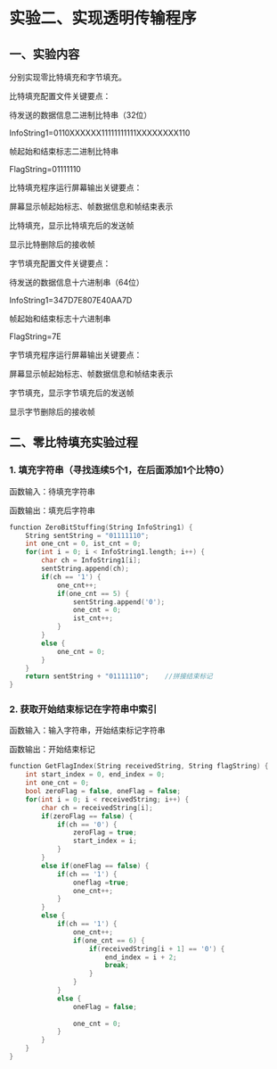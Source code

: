 # 实验二、实现透明传输程序

## 一、实验内容
分别实现零比特填充和字节填充。

比特填充配置文件关键要点：

待发送的数据信息二进制比特串（32位）

InfoString1=0110XXXXXX11111111111XXXXXXXX110

帧起始和结束标志二进制比特串

FlagString=01111110

比特填充程序运行屏幕输出关键要点：

屏幕显示帧起始标志、帧数据信息和帧结束表示

比特填充，显示比特填充后的发送帧

显示比特删除后的接收帧

字节填充配置文件关键要点：

待发送的数据信息十六进制串（64位）

InfoString1=347D7E807E40AA7D

帧起始和结束标志十六进制串

FlagString=7E

字节填充程序运行屏幕输出关键要点：

屏幕显示帧起始标志、帧数据信息和帧结束表示

字节填充，显示字节填充后的发送帧

显示字节删除后的接收帧

## 二、零比特填充实验过程

### 1. 填充字符串（寻找连续5个1，在后面添加1个比特0）

函数输入：待填充字符串

函数输出：填充后字符串

```C++
function ZeroBitStuffing(String InfoString1) {
    String sentString = "01111110";
    int one_cnt = 0, ist_cnt = 0;
    for(int i = 0; i < InfoString1.length; i++) {
        char ch = InfoString1[i];
        sentString.append(ch);
        if(ch == '1') {
            one_cnt++;
            if(one_cnt == 5) {
                sentString.append('0');
                one_cnt = 0;
                ist_cnt++;
            }
        }
        else {
            one_cnt = 0; 
        }
    }
    return sentString + "01111110";    //拼接结束标记
}
```

### 2. 获取开始结束标记在字符串中索引

函数输入：输入字符串，开始结束标记字符串

函数输出：开始结束标记

```C++
function GetFlagIndex(String receivedString, String flagString) {
    int start_index = 0, end_index = 0;
    int one_cnt = 0;
    bool zeroFlag = false, oneFlag = false;
    for(int i = 0; i < receivedString; i++) {
        char ch = receivedString[i];
        if(zeroFlag == false) {
            if(ch == '0') {
                zeroFlag = true;
                start_index = i;
            }
        }
        else if(oneFlag == false) {
            if(ch == '1') {
                oneflag =true;
                one_cnt++;
            }
        }
        else {
            if(ch == '1') {
                one_cnt++;
                if(one_cnt == 6) {
                    if(receivedString[i + 1] == '0') {
                        end_index = i + 2;
                        break;
                    }
                }
            }
            else {
                oneFlag = false;
                
                one_cnt = 0;
            }
        }
    }
}
```